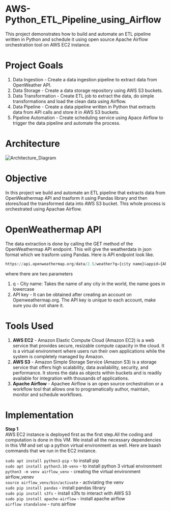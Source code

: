 # AWS-Python_ETL_Pipeline_using_Airflow
This project demonstrates how to build and automate an ETL pipeline written in Python and schedule it using open source Apache Airflow orchestration tool on AWS EC2 instance.


# Project Goals 

1. Data Ingestion - Create a data ingestion pipeline to extract data from OpenWeather API.
2. Data Storage - Create a data storage repository using AWS S3 buckets.
3. Data Transformation - Create ETL job to extract the data, do simple transformations and load the clean data using Airflow.
4. Data Pipeline - Create a data pipeline written in Python that extracts data from API calls and store it in AWS S3 buckets.
5. Pipeline Automation - Create scheduling service using Apace Airflow to trigger the data pipeline and automate the process.

# Architecture

![Architecture_Diagram](https://github.com/srajeevan/AWS-Python_ETL_Pipeline_using_Airflow/assets/16627503/45e4047a-2d7b-4134-9b9f-d2ef31dba318)


# Objective
In this project we build and automate an ETL pipeline that extracts data from OpenWeathermap API and trasform it using Pandas library and then stores/load the transformed data into AWS S3 bucket.
This whole process is orchestrated using Apachae Airflow.

# OpenWeathermap API
The data extraction is done by calling the GET method of the OpenWeathermap API endpoint.
This will give the weatherdata in json format which we trasform using Pandas.
Here is API endpoint look like.
```python
https://api.openweathermap.org/data/2.5/weather?q={city name}&appid={API key}
```
where there are two parameters
1. q - City name: Takes the name of any city in the world, the name goes in lowercase
2. API key - It can be obtained after creating an account on Openweathermap.org. The API key is unique to each account, make sure you do not share it.

# Tools Used

1. **AWS EC2** - Amazon Elastic Compute Cloud (Amazon EC2) is a web service that provides secure, resizable compute capacity in the cloud. It is a virtual environment where users run their own applications while the system is completely managed by Amazon.
2. **AWS S3** - Amazon Simple Storage Service (Amazon S3) is a storage service that offers high scalability, data availability, security, and performance. It stores the data as objects within buckets and is readily available for integration with thousands of applications.
3. **Apache Airflow** - Apachee Airflow is an open source orchestration or a workflow tool that allows one to programatically author, maintain, monitor and schedule workflows.

# Implementation

**Step 1** <br/>
AWS EC2 instance is deployed first as the first step.All the coding and computation is done in this VM.
We install all the necessary dependencies in this VM and set up a python virtual environment as well.
Here are baash commands that we run in the EC2 instance.

```sudo apt install python3-pip``` - to install pip <br/>
```sudo apt install python3.10-venv``` - to install python 3 virtual environment <br/>
```python3 -m venv airflow_venv``` - creating the virtual environment airflow_venev <br/>
```source airflow_venv/bin/activate``` - activiating the venv <br/>
```sudo pip install pandas``` - install pandas library <br/>
```sudo pip install s3fs``` - install s3fs to interact with AWS S3 <br/>
```sudo pip install apache-airflow``` - install apache airflow <br/>
```airflow standalone``` - runs airflow <br/>

